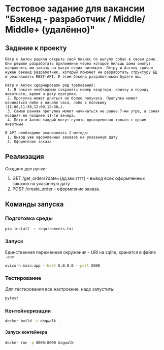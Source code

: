 # Тестовое задание для вакансии "Бэкенд - разработчик / Middle/ Middle+ (удалённо)"

## Задание к проекту
```text
Пётр и Антон решили открыть свой бизнес по выгулу собак в своем доме. Они решили разработать приложение через которое жильцы дома смогут направлять им заказы на выгул своих питомцев. Петру и Антону срочно нужен бэкенд разработчик, который поможет им разработать структуру БД и реализовать REST-API. И этим бэкенд разработчиком будете вы. 

Пётр и Антон сформировали ряд требований:
 1. В заказе необходимо сохранять номер квартиры, кличку и породу животного, время и дату прогулки. 
 2. Прогулка может длиться не более получаса. Прогулка может начинаться либо в начале часа, либо в половину (11:00,11:30,12:00,12:30…). 
 3. Самая ранняя прогулка может начинаться не ранее 7-ми утра, а самая поздняя не позднее 11-ти вечера. 
 4. Пётр и Антон каждый могут гулять одновременно только с одним животным. 

В API необходимо реализовать 2 метода:
 1. Вывод уже оформленных заказов на указанную дату
 2. Оформление заказа
```

## Реализация
Создано две ручки:
1. GET /get_orders?date={дд.мм.гггг} - вывод всех оформленных заказов на указанную дату
2. POST /create_order - оформление заказа.

## Команды запуска
### Подготовка среды
```bash
pip install -r requirements.txt
```

### Запуск
Единственная переменная окружения - URI на sqlite, хранится в файле `.env`
```bash
uvicorn main:app --host 0.0.0.0 --port 8000
```

### Тестирование
Для тестирования все настроение, надо запустить:
```bash
pytest
```

### Контейнеризация
```bash
docker build -t dogwalk .
```

#### Запуск контейнера
```bash
docker run -p 8000:8000 dogwalk
```